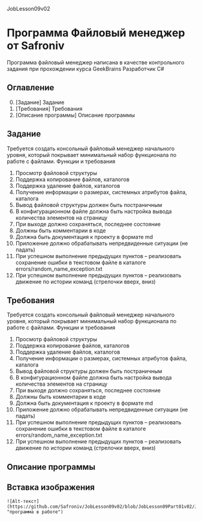 JobLesson09v02
# Программа Файловый менеджер от Safroniv
Программа файловый менеджер написана в качестве контрольного задания при прохождении курса GeekBrains Разработчик C# 

## Оглавление
0. [Задание] Задание
1. [Требования] Требования
2. [Описание программы] Описание программы

## Задание

Требуется создать консольный файловый менеджер начального уровня, который
покрывает минимальный набор функционала по работе с файлами.
Функции и требования
1. Просмотр файловой структуры
2. Поддержка копирование файлов, каталогов
3. Поддержка удаление файлов, каталогов
4. Получение информации о размерах, системных атрибутов файла, каталога
5. Вывод файловой структуры должен быть постраничным
6. В конфигурационном файле должна быть настройка вывода количества
элементов на страницу
7. При выходе должно сохраняться, последнее состояние
8. Должны быть комментарии в коде
9. Должна быть документация к проекту в формате md
10. Приложение должно обрабатывать непредвиденные ситуации (не падать)
11. При успешном выполнение предыдущих пунктов – реализовать сохранение ошибки
в текстовом файле в каталоге errors/random_name_exception.txt
12. При успешном выполнение предыдущих пунктов – реализовать движение по
истории команд (стрелочки вверх, вниз)

## Требования

Требуется создать консольный файловый менеджер начального уровня, который
покрывает минимальный набор функционала по работе с файлами.
Функции и требования
1. Просмотр файловой структуры
2. Поддержка копирование файлов, каталогов
3. Поддержка удаление файлов, каталогов
4. Получение информации о размерах, системных атрибутов файла, каталога
5. Вывод файловой структуры должен быть постраничным
6. В конфигурационном файле должна быть настройка вывода количества
элементов на страницу
7. При выходе должно сохраняться, последнее состояние
8. Должны быть комментарии в коде
9. Должна быть документация к проекту в формате md
10. Приложение должно обрабатывать непредвиденные ситуации (не падать)
11. При успешном выполнение предыдущих пунктов – реализовать сохранение ошибки
в текстовом файле в каталоге errors/random_name_exception.txt
12. При успешном выполнение предыдущих пунктов – реализовать движение по
истории команд (стрелочки вверх, вниз)

## Описание программы

## Вставка изображения
```
![Alt-текст] (https://github.com/Safroniv/JobLesson09v02/blob/JobLesson09Part01v02/JobLesson09Part01v02/scr/proInWork.png "программа в работе")
